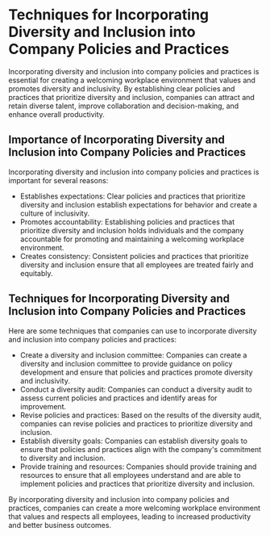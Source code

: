 Techniques for Incorporating Diversity and Inclusion into Company Policies and Practices
==============================================================================================================================================================================

Incorporating diversity and inclusion into company policies and practices is essential for creating a welcoming workplace environment that values and promotes diversity and inclusivity. By establishing clear policies and practices that prioritize diversity and inclusion, companies can attract and retain diverse talent, improve collaboration and decision-making, and enhance overall productivity.

Importance of Incorporating Diversity and Inclusion into Company Policies and Practices
---------------------------------------------------------------------------------------

Incorporating diversity and inclusion into company policies and practices is important for several reasons:

* Establishes expectations: Clear policies and practices that prioritize diversity and inclusion establish expectations for behavior and create a culture of inclusivity.
* Promotes accountability: Establishing policies and practices that prioritize diversity and inclusion holds individuals and the company accountable for promoting and maintaining a welcoming workplace environment.
* Creates consistency: Consistent policies and practices that prioritize diversity and inclusion ensure that all employees are treated fairly and equitably.

Techniques for Incorporating Diversity and Inclusion into Company Policies and Practices
----------------------------------------------------------------------------------------

Here are some techniques that companies can use to incorporate diversity and inclusion into company policies and practices:

* Create a diversity and inclusion committee: Companies can create a diversity and inclusion committee to provide guidance on policy development and ensure that policies and practices promote diversity and inclusivity.
* Conduct a diversity audit: Companies can conduct a diversity audit to assess current policies and practices and identify areas for improvement.
* Revise policies and practices: Based on the results of the diversity audit, companies can revise policies and practices to prioritize diversity and inclusion.
* Establish diversity goals: Companies can establish diversity goals to ensure that policies and practices align with the company's commitment to diversity and inclusion.
* Provide training and resources: Companies should provide training and resources to ensure that all employees understand and are able to implement policies and practices that prioritize diversity and inclusion.

By incorporating diversity and inclusion into company policies and practices, companies can create a more welcoming workplace environment that values and respects all employees, leading to increased productivity and better business outcomes.
